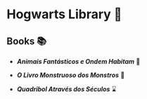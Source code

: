 # Hogwarts Library :book:



## Books :books: ##

* __*Animais Fantásticos e Ondem Habitam*__ :unicorn:

* __*O Livro Monstruoso dos Monstros*__ :japanese_ogre:

* __*Quadribol Através dos Séculos*__ :hourglass:

  



